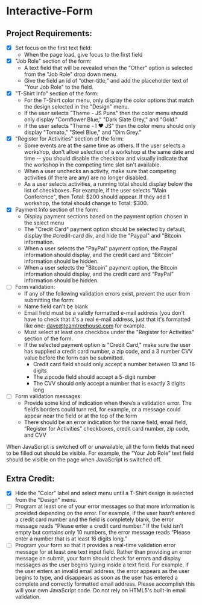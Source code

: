 # Interactive-Form

## Project Requirements:

-   [x] Set focus on the first text field:  
    -   When the page load, give focus to the first field
-   [x] "Job Role" section of the form:  
    -   A text field that will be revealed when the "Other" option is selected from the "Job Role" drop down menu.  
    -   Give the field an id of “other-title,” and add the placeholder text of "Your Job Role" to the field.  
-   [x] "T-Shirt Info" section of the form:
    -   For the T-Shirt color menu, only display the color options that match the design selected in the "Design" menu.
    -   If the user selects "Theme - JS Puns" then the color menu should only display "Cornflower Blue," "Dark Slate Grey," and "Gold."
    -   If the user selects "Theme - I ♥ JS" then the color menu should only display "Tomato," "Steel Blue," and "Dim Grey."
-   [x] "Register for Activities" section of the form:
    -   Some events are at the same time as others. If the user selects a workshop, don't allow selection of a workshop at the same date and time -- you should disable the checkbox and visually indicate that the workshop in the competing time slot isn't available.
    -   When a user unchecks an activity, make sure that competing activities (if there are any) are no longer disabled.
    -   As a user selects activities, a running total should display below the list of checkboxes. For example, if the user selects "Main Conference", then Total: $200 should appear. If they add 1 workshop, the total should change to Total: $300.
-   [x] Payment Info section of the form:
    -   Display payment sections based on the payment option chosen in the select menu
    -   The "Credit Card" payment option should be selected by default, display the #credit-card div, and hide the "Paypal" and "Bitcoin information.
    -   When a user selects the "PayPal" payment option, the Paypal information should display, and the credit card and “Bitcoin” information should be hidden.
    -   When a user selects the "Bitcoin" payment option, the Bitcoin information should display, and the credit card and “PayPal” information should be hidden.
-   [ ] Form validation:  
    -   If any of the following validation errors exist, prevent the user from submitting the form:
    -   Name field can't be blank
    -   Email field must be a validly formatted e-mail address (you don't have to check that it's a real e-mail address, just that it's formatted like one: dave@teamtreehouse.com for example.
    -   Must select at least one checkbox under the "Register for Activities" section of the form.
    -   If the selected payment option is "Credit Card," make sure the user has supplied a credit card number, a zip code, and a 3 number CVV value before the form can be submitted.
        -   Credit card field should only accept a number between 13 and 16 digits  
        -   The zipcode field should accept a 5-digit number  
        -   The CVV should only accept a number that is exactly 3 digits long
-   [ ] Form validation messages:
    -   Provide some kind of indication when there’s a validation error. The field’s borders could turn red, for example, or a message could appear near the field or at the top of the form
    -   There should be an error indication for the name field, email field, “Register for Activities” checkboxes, credit card number, zip code, and CVV  

When JavaScript is switched off or unavailable, all the form fields that need to be filled out should be visible. For example, the “Your Job Role” text field should be visible on the page when JavaScript is switched off.

## Extra Credit:

-   [x] Hide the "Color" label and select menu until a T-Shirt design is selected from the "Design" menu.
-   [ ] Program at least one of your error messages so that more information is provided depending on the error. For example, if the user hasn’t entered a credit card number and the field is completely blank, the error message reads “Please enter a credit card number.” If the field isn’t empty but contains only 10 numbers, the error message reads “Please enter a number that is at least 16 digits long.”
-   [ ] Program your form so that it provides a real-time validation error message for at least one text input field. Rather than providing an error message on submit, your form should check for errors and display messages as the user begins typing inside a text field. For example, if the user enters an invalid email address, the error appears as the user begins to type, and disappears as soon as the user has entered a complete and correctly formatted email address. Please accomplish this will your own JavaScript code. Do not rely on HTML5's built-in email validation.
